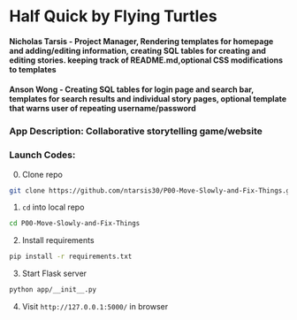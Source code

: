 # Half Quick by Flying Turtles
 #### Nicholas Tarsis - Project Manager, Rendering templates for homepage and adding/editing information, creating SQL tables for creating and editing stories. keeping track of README.md,optional CSS modifications to templates  
 #### Anson Wong - Creating SQL tables for login page and search bar, templates for search results and individual story pages, optional template that warns user of repeating username/password  
 ### App Description: Collaborative storytelling game/website  
 ### Launch Codes: 
 0. Clone repo

 ```bash
 git clone https://github.com/ntarsis30/P00-Move-Slowly-and-Fix-Things.git
 ```

1. `cd` into local repo

 ```bash
 cd P00-Move-Slowly-and-Fix-Things
 ```

2. Install requirements

 ```bash
 pip install -r requirements.txt
 ```

3. Start Flask server

 ```bash
 python app/__init__.py
 ```

4. Visit `http://127.0.0.1:5000/` in browser

